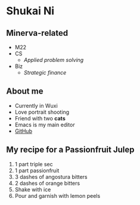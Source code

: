 # Shukai Ni

## Minerva-related
* M22
* CS
  - _Applied problem solving_
* Biz
  - _Strategic finance_

## About me
* Currently in Wuxi
* Love portrait shooting
* Friend with two **cats**
* Emacs is my main editor
* [GitHub](https://github.com/9r0x)

## My recipe for a Passionfruit Julep
1. 1 part triple sec
2. 1 part passionfruit
3. 3 dashes of angostura bitters
4. 2 dashes of orange bitters
5. Shake with ice
6. Pour and garnish with lemon peels
